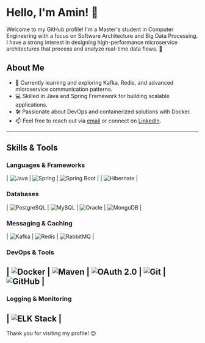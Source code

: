 # Hello, I'm Amin! 👋

Welcome to my GitHub profile! I'm a Master's student in Computer Engineering with a focus on Software Architecture and Big Data Processing. I have a strong interest in designing high-performance microservice architectures that process and analyze real-time data flows. 🚀

## About Me
- 🌱 Currently learning and exploring Kafka, Redis, and advanced microservice communication patterns.
- 💻 Skilled in Java and Spring Framework for building scalable applications.
- 🛠 Passionate about DevOps and containerized solutions with Docker.
- 📫 Feel free to reach out via [email](mailto:aminmohammaditabar@outlook.com) or connect on [LinkedIn](https://linkedin.com/in/amin-mohammadi-tabar).

---

## Skills & Tools
### Languages & Frameworks
| ![Java](https://img.shields.io/badge/Java-ED8B00?style=for-the-badge&logo=java&logoColor=white) | ![Spring](https://img.shields.io/badge/Spring-6DB33F?style=for-the-badge&logo=spring&logoColor=white) | ![Spring Boot](https://img.shields.io/badge/Spring_Boot-6DB33F?style=for-the-badge&logo=spring-boot&logoColor=white) |
| ![Hibernate](https://img.shields.io/badge/Hibernate-59666C?style=for-the-badge&logo=hibernate&logoColor=white) |

### Databases
| ![PostgreSQL](https://img.shields.io/badge/PostgreSQL-316192?style=for-the-badge&logo=postgresql&logoColor=white) | ![MySQL](https://img.shields.io/badge/MySQL-4479A1?style=for-the-badge&logo=mysql&logoColor=white) | ![Oracle](https://img.shields.io/badge/Oracle-F80000?style=for-the-badge&logo=oracle&logoColor=white) | ![MongoDB](https://img.shields.io/badge/MongoDB-47A248?style=for-the-badge&logo=mongodb&logoColor=white) |

### Messaging & Caching
| ![Kafka](https://img.shields.io/badge/Apache_Kafka-231F20?style=for-the-badge&logo=apache-kafka&logoColor=white) | ![Redis](https://img.shields.io/badge/Redis-DC382D?style=for-the-badge&logo=redis&logoColor=white) | ![RabbitMQ](https://img.shields.io/badge/RabbitMQ-FF6600?style=for-the-badge&logo=rabbitmq&logoColor=white) |

### DevOps & Tools
| ![Docker](https://img.shields.io/badge/Docker-2496ED?style=for-the-badge&logo=docker&logoColor=white) | ![Maven](https://img.shields.io/badge/Apache_Maven-C71A36?style=for-the-badge&logo=apache-maven&logoColor=white) | ![OAuth 2.0](https://img.shields.io/badge/OAuth_2.0-3A7BF0?style=for-the-badge&logo=oauth&logoColor=white) | ![Git](https://img.shields.io/badge/Git-F05032?style=for-the-badge&logo=git&logoColor=white) | ![GitHub](https://img.shields.io/badge/GitHub-181717?style=for-the-badge&logo=github&logoColor=white) |
-

### Logging & Monitoring
| ![ELK Stack](https://img.shields.io/badge/ELK_Stack-005571?style=for-the-badge&logo=elastic&logoColor=white) |
---

Thank you for visiting my profile! 😊
